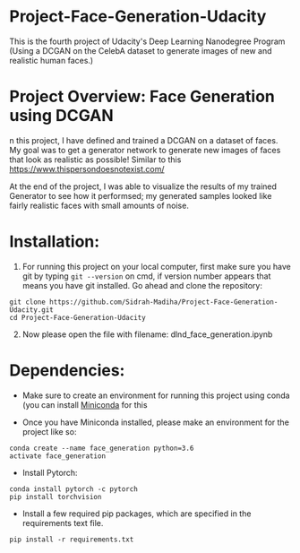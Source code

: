 # Project-Face-Generation-Udacity
This is the fourth project of Udacity's Deep Learning Nanodegree Program (Using a DCGAN on the CelebA dataset to generate images of new and realistic human faces.)

# Project Overview: Face Generation using DCGAN
n this project, I have defined and trained a DCGAN on a dataset of faces. My goal was to  get a generator network to generate new images of faces that look as realistic as possible! Similar to this https://www.thispersondoesnotexist.com/

At the end of the project, I was able to visualize the results of my trained Generator to see how it performsed; my generated samples looked like fairly realistic faces with small amounts of noise.

# Installation:

1. For running this project on your local computer, first make sure you have git by typing `git --version` on cmd, if version number appears that means you have git installed. Go ahead and clone the repository:

```
git clone https://github.com/Sidrah-Madiha/Project-Face-Generation-Udacity.git
cd Project-Face-Generation-Udacity

```
2. Now please open the file with filename: dlnd_face_generation.ipynb


# Dependencies:

- Make sure to create an environment for running this project using conda (you can install [Miniconda](http://conda.pydata.org/miniconda.html) for this

- Once you have Miniconda installed, please make an environment for the project like so: 
```
conda create --name face_generation python=3.6
activate face_generation

```
- Install Pytorch: 
```
conda install pytorch -c pytorch
pip install torchvision
```

- Install a few required pip packages, which are specified in the requirements text file.

`pip install -r requirements.txt`
